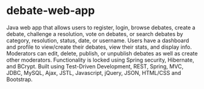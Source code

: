 # debate-web-app
Java web app that allows users to register, login, browse debates, create a debate, challenge a resolution, vote on debates, or search debates by category, resolution, status, date, or username. Users have a dashboard and profile to view/create their debates, view their stats, and display info.  Moderators can edit, delete, publish, or unpublish debates as well as create other moderators. Functionality is locked using Spring security, Hibernate, and BCrypt.  Built using Test-Driven Development, REST, Spring, MVC, JDBC, MySQL, Ajax, JSTL, Javascript, jQuery, JSON, HTML/CSS and Bootstrap.
